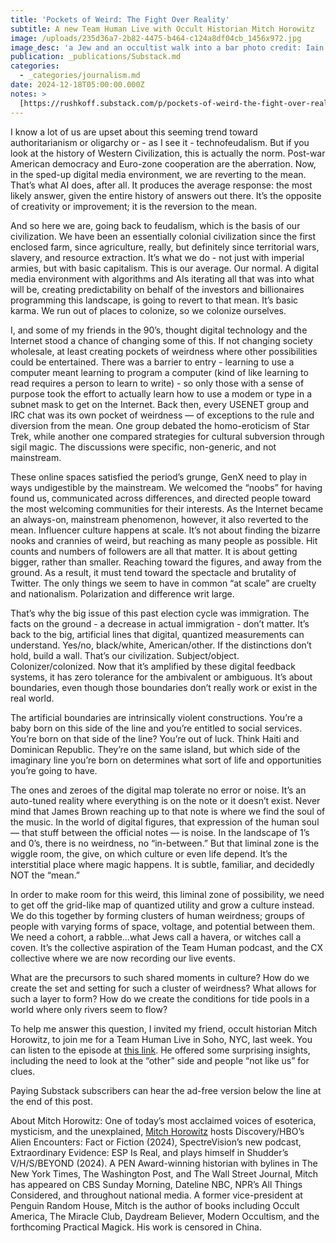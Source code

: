 ```yaml
---
title: 'Pockets of Weird: The Fight Over Reality'
subtitle: A new Team Human Live with Occult Historian Mitch Horowitz
image: /uploads/235d36a7-2b82-4475-b464-c124a8df04cb_1456x972.jpg
image_desc: 'a Jew and an occultist walk into a bar photo credit: Iain Marks'
publication: _publications/Substack.md
categories:
  - _categories/journalism.md
date: 2024-12-18T05:00:00.000Z
notes: >
  [https://rushkoff.substack.com/p/pockets-of-weird-the-fight-over-reality](https://rushkoff.substack.com/p/pockets-of-weird-the-fight-over-reality)
---
```


I know a lot of us are upset about this seeming trend toward authoritarianism or oligarchy or - as I see it - technofeudalism. But if you look at the history of Western Civilization, this is actually the norm. Post-war American democracy and Euro-zone cooperation are the aberration. Now, in the sped-up digital media environment, we are reverting to the mean. That’s what AI does, after all. It produces the average response: the most likely answer, given the entire history of answers out there. It’s the opposite of creativity or improvement; it is the reversion to the mean.

And so here we are, going back to feudalism, which is the basis of our civilization. We have been an essentially colonial civilization since the first enclosed farm, since agriculture, really, but definitely since territorial wars, slavery, and resource extraction. It’s what we do - not just with imperial armies, but with basic capitalism. This is our average. Our normal. A digital media environment with algorithms and AIs iterating all that was into what will be, creating predictability on behalf of the investors and billionaires programming this landscape, is going to revert to that mean. It’s basic karma. We run out of places to colonize, so we colonize ourselves.

I, and some of my friends in the 90’s, thought digital technology and the Internet stood a chance of changing some of this. If not changing society wholesale, at least creating pockets of weirdness where other possibilities could be entertained. There was a barrier to entry - learning to use a computer meant learning to program a computer (kind of like learning to read requires a person to learn to write) - so only those with a sense of purpose took the effort to actually learn how to use a modem or type in a subnet mask to get on the Internet. Back then, every USENET group and IRC chat was its own pocket of weirdness — of exceptions to the rule and diversion from the mean. One group debated the homo-eroticism of Star Trek, while another one compared strategies for cultural subversion through sigil magic. The discussions were specific, non-generic, and not mainstream.

These online spaces satisfied the period’s grunge, GenX need to play in ways undigestible by the mainstream. We welcomed the “noobs” for having found us, communicated across differences, and directed people toward the most welcoming communities for their interests. As the Internet became an always-on, mainstream phenomenon, however, it also reverted to the mean. Influencer culture happens at scale. It’s not about finding the bizarre nooks and crannies of weird, but reaching as many people as possible. Hit counts and numbers of followers are all that matter. It is about getting bigger, rather than smaller. Reaching toward the figures, and away from the ground. As a result, it must tend toward the spectacle and brutality of Twitter. The only things we seem to have in common “at scale” are cruelty and nationalism. Polarization and difference writ large.

That’s why the big issue of this past election cycle was immigration. The facts on the ground - a decrease in actual immigration - don’t matter. It’s back to the big, artificial lines that digital, quantized measurements can understand. Yes/no, black/white, American/other. If the distinctions don’t hold, build a wall. That’s our civilization. Subject/object. Colonizer/colonized. Now that it’s amplified by these digital feedback systems, it has zero tolerance for the ambivalent or ambiguous. It’s about boundaries, even though those boundaries don’t really work or exist in the real world.

The artificial boundaries are intrinsically violent constructions. You’re a baby born on this side of the line and you’re entitled to social services. You’re born on that side of the line? You’re out of luck. Think Haiti and Dominican Republic. They’re on the same island, but which side of the imaginary line you’re born on determines what sort of life and opportunities you’re going to have.

The ones and zeroes of the digital map tolerate no error or noise. It’s an auto-tuned reality where everything is on the note or it doesn’t exist. Never mind that James Brown reaching up to that note is where we find the soul of the music. In the world of digital figures, that expression of the human soul — that stuff between the official notes — is noise. In the landscape of 1’s and 0’s, there is no weirdness, no “in-between.” But that liminal zone is the wiggle room, the give, on which culture or even life depend. It’s the interstitial place where magic happens. It is subtle, familiar, and decidedly NOT the “mean.”

In order to make room for this weird, this liminal zone of possibility, we need to get off the grid-like map of quantized utility and grow a culture instead. We do this together by forming clusters of human weirdness; groups of people with varying forms of space, voltage, and potential between them. We need a cohort, a rabble…what Jews call a havera, or witches call a coven. It’s the collective aspiration of the Team Human podcast, and the CX collective where we are now recording our live events.

What are the precursors to such shared moments in culture? How do we create the set and setting for such a cluster of weirdness? What allows for such a layer to form? How do we create the conditions for tide pools in a world where only rivers seem to flow?

To help me answer this question, I invited my friend, occult historian Mitch Horowitz, to join me for a Team Human Live in Soho, NYC, last week. You can listen to the episode at [this link](https://www.teamhuman.fm/episodes/305-mitch-horowitz-occultism-and-the-fight-for-reality). He offered some surprising insights, including the need to look at the “other” side and people “not like us” for clues.

Paying Substack subscribers can hear the ad-free version below the line at the end of this post.

About Mitch Horowitz: One of today’s most acclaimed voices of esoterica, mysticism, and the unexplained, [Mitch Horowitz](https://www.mitchhorowitz.com/) hosts Discovery/HBO’s Alien Encounters: Fact or Fiction (2024), SpectreVision’s new podcast, Extraordinary Evidence: ESP Is Real, and plays himself in Shudder’s V/H/S/BEYOND (2024). A PEN Award-winning historian with bylines in The New York Times, The Washington Post, and The Wall Street Journal, Mitch has appeared on CBS Sunday Morning, Dateline NBC, NPR’s All Things Considered, and throughout national media. A former vice-president at Penguin Random House, Mitch is the author of books including Occult America, The Miracle Club, Daydream Believer, Modern Occultism, and the forthcoming Practical Magick. His work is censored in China.
